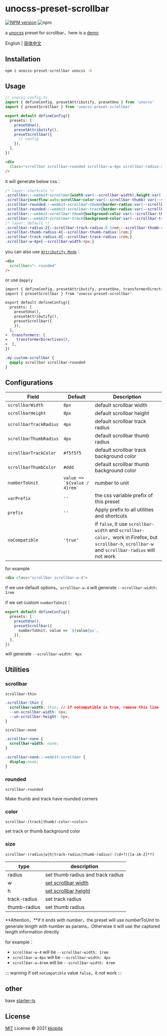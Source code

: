 # unocss-preset-scrollbar

[![NPM version](https://img.shields.io/npm/v/unocss-preset-scrollbar?color=a1b858&label=)](https://www.npmjs.com/package/unocss-preset-scrollbar) ![npm](https://img.shields.io/npm/dw/unocss-preset-scrollbar)

a [unocss](https://github.com/unocss/unocss) preset for scrollbar，here is a [demo](https://stackblitz.com/edit/vitejs-vite-gyun7j?file=index.html)

English | [简体中文](./README.zh-CN.md)

## Installation

```bash
npm i unocss-preset-scrollbar unocss -D
```

## Usage

```ts
// unocss.config.ts
import { defineConfig, presetAttributify, presetUno } from 'unocss'
import { presetScrollbar } from 'unocss-preset-scrollbar'

export default defineConfig({
  presets: [
    presetUno(),
    presetAttributify(),
    presetScrollbar({
      // config
    }),
  ],
})
```

```html
<div
  class="scrollbar scrollbar-rounded scrollbar-w-4px scrollbar-radius-2 scrollbar-track-radius-4 scrollbar-thumb-radius-4"
/>
```

it will generate below css：

```css
/* layer: shortcuts */
.scrollbar::-webkit-scrollbar{width:var(--scrollbar-width);height:var(--scrollbar-height);}
.scrollbar{overflow:auto;scrollbar-color:var(--scrollbar-thumb) var(--scrollbar-track);--scrollbar-track:#f5f5f5;--scrollbar-thumb:#ddd;--scrollbar-width:8px;--scrollbar-height:8px;--scrollbar-track-radius:4px;--scrollbar-thumb-radius:4px;}
.scrollbar-rounded::-webkit-scrollbar-thumb{border-radius:var(--scrollbar-thumb-radius);}
.scrollbar-rounded::-webkit-scrollbar-track{border-radius:var(--scrollbar-track-radius);}
.scrollbar::-webkit-scrollbar-thumb{background-color:var(--scrollbar-thumb);}
.scrollbar::-webkit-scrollbar-track{background-color:var(--scrollbar-track);}
/* layer: default */
.scrollbar-radius-2{--scrollbar-track-radius:0.5rem;--scrollbar-thumb-radius:0.5rem;}
.scrollbar-thumb-radius-4{--scrollbar-thumb-radius:1rem;}
.scrollbar-track-radius-4{--scrollbar-track-radius:1rem;}
.scrollbar-w-4px{--scrollbar-width:4px;}
```

you can also use [`Attributify Mode`](https://github.com/unocss/unocss/tree/main/packages/preset-attributify)：

```html
<div
  scrollbar="~ rounded"
/>
```

or use `@apply`

```diff
import { defineConfig, presetAttributify, presetUno, transformerDirectives } from 'unocss'
import { presetScrollbar } from 'unocss-preset-scrollbar'

export default defineConfig({
  presets: [
    presetUno(),
    presetAttributify(),
    presetScrollbar({
    }),
  ],
+  transformers: [
+    transformerDirectives(),
+  ],
})
```

```css
.my-custom-scrollbar {
  @apply scrollbar scrollbar-rounded
}
```

## Configurations

|Field|Default|Description|
|--|--|--|
|`scrollbarWidth`|`8px`|default scrollbar width|
|`scrollbarHeight`|`8px`|default scrollbar height|
|`scrollbarTrackRadius`|`4px`|default scrollbar track radius|
|`scrollbarThumbRadius`|`4px`|default scrollbar thumb radius|
|`scrollbarTrackColor`|`#f5f5f5`|default scrollbar track background color|
|`scrollbarThumbColor`|`#ddd`|default scrollbar thumb background color|
|`numberToUnit`|``value => `${value / 4}rem` ``| number to unit
|`varPrefix`|`''`|the css variable prefix of this preset|
|`prefix`|`''`|Apply prefix to all utilities and shortcuts|
|`noCompatible`|`'true'`|if `false`, it use `scrollbar-width` and `scrollbar-color`，work in Firefox, but `scrollbar-h`, `scrollbar-w` and `scrollbar-radius` will not work |

for example

```html
<div class="scrollbar scrollbar-w-4">
```

if we use default options，`scrollbar-w-4` will generate `--scrollbar-width: 1rem`

if we set custom `numberToUnit`：

```ts
export default defineConfig({
  presets: [
    presetUno(),
    presetScrollbar({
      numberToUnit: value => `${value}px`,
    }),
  ],
})
```

will generate `--scrollbar-width: 4px`

## Utilities

### scrollbar

`scrollbar-thin`

```css
.scrollbar-thin {
  scrollbar-width: thin; // if noCompatible is true, remove this line
  --un-scrollbar-width: 8px;
  --un-scrollbar-height: 8px;
}
```

`scrollbar-none`

```css
.scrollbar-none {
  scrollbar-width: none;
}

.scrollbar-none::-webkit-scrollbar {
  display:none;
}
```

### rounded

`scrollbar-rounded`

Make thumb and track have rounded corners

### color

`scrollbar-(track|thumb)-color-<color>`

set track or thumb background color

### size

`scrollbar-(radius|w|h|track-radius|thumb-radius)-(\d+?)([a-zA-Z]*?)`

|type|description|
|--|--|
|radius|set thumb radius and track radius|
|w|[set scrollbar width](https://developer.mozilla.org/en-US/docs/Web/CSS/::-webkit-scrollbar)|
|h|[set scrollbar height](https://developer.mozilla.org/en-US/docs/Web/CSS/::-webkit-scrollbar)|
|track-radius|set track radius|
|thumb-radius|set thumb radius|

**Attention，**if it ends with number，the preset will use numberToUnit to generate length with number as params，Otherwise it will use the captured length information directly

for example：
- `scrollbar-w-4` will be `--scrollbar-width: 1rem`
- `scrollbar-w-4px` will be `--scrollbar-width: 4px`
- `scrollbar-w-4rem` will be `--scrollbar-width: 4rem`

::: warning
if set `noCompatible` value `false`，it not work
:::

## other

base [starter-ts](https://github.com/antfu/starter-ts)

## License

[MIT](./LICENSE) License © 2021 [kkopite](https://github.com/action-hong)
